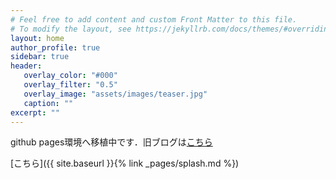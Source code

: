 ```yaml
---
# Feel free to add content and custom Front Matter to this file.
# To modify the layout, see https://jekyllrb.com/docs/themes/#overriding-theme-defaults
layout: home
author_profile: true
sidebar: true
header:
   overlay_color: "#000"
   overlay_filter: "0.5"
   overlay_image: "assets/images/teaser.jpg"
   caption: "" 
excerpt: ""
---
```


github pages環境へ移植中です．旧ブログは[こちら](https://diracconstant6582evs.blog.fc2.com/)

[こちら]({{ site.baseurl }}{% link _pages/splash.md %})
